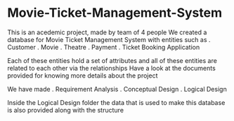 # Movie-Ticket-Management-System

This is an acedemic project, made by team of 4 people
We created a database for Movie Ticket Management System with entities such as
. Customer
. Movie
. Theatre
. Payment
. Ticket Booking Application

Each of these entities hold a set of attributes and all of these entities are related to each other via the relationships
Have a look at the documents provided for knowing more details about the project

We have made 
. Requirement Analysis
. Conceptual Design
. Logical Design

Inside the Logical Design folder the data that is used to make this database is also provided along with the structure
